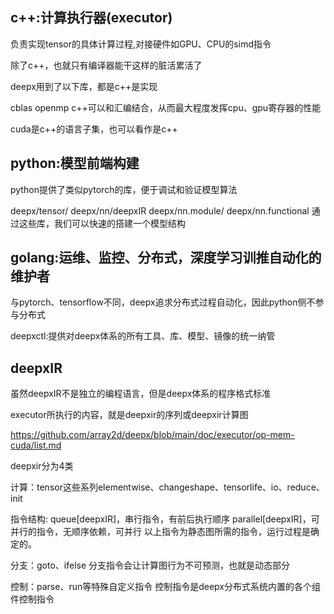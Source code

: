 ## c++:计算执行器(executor)

负责实现tensor的具体计算过程,对接硬件如GPU、CPU的simd指令

除了c++，也就只有编译器能干这样的脏活累活了

deepx用到了以下库，都是c++是实现

cblas
openmp
c++可以和汇编结合，从而最大程度发挥cpu、gpu寄存器的性能

cuda是c++的语言子集，也可以看作是c++


## python:模型前端构建
python提供了类似pytorch的库，便于调试和验证模型算法

deepx/tensor/
deepx/nn/deepxIR
deepx/nn.module/
deepx/nn.functional
通过这些库，我们可以快速的搭建一个模型结构

## golang:运维、监控、分布式，深度学习训推自动化的维护者

与pytorch、tensorflow不同，deepx追求分布式过程自动化，因此python侧不参与分布式

deepxctl:提供对deepx体系的所有工具、库、模型、镜像的统一纳管



## deepxIR
虽然deepxIR不是独立的编程语言，但是deepx体系的程序格式标准

executor所执行的内容，就是deepxir的序列或deepxir计算图

https://github.com/array2d/deepx/blob/main/doc/executor/op-mem-cuda/list.md

deepxir分为4类

计算：tensor这些系列elementwise、changeshape、tensorlife、io、reduce、init

指令结构:
queue[deepxIR]，串行指令，有前后执行顺序
parallel[deepxIR]，可并行的指令，无顺序依赖，可并行
以上指令为静态图所需的指令，运行过程是确定的。

分支：goto、ifelse
分支指令会让计算图行为不可预测，也就是动态部分

控制：parse、run等特殊自定义指令
控制指令是deepx分布式系统内置的各个组件控制指令